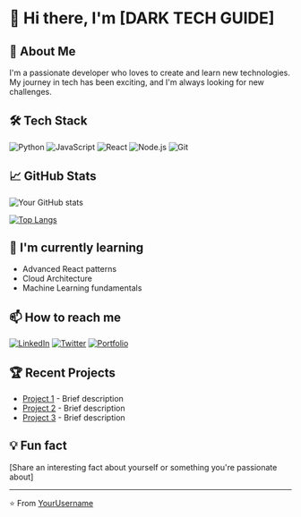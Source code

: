 # 👋 Hi there, I'm [DARK TECH GUIDE]

## 🚀 About Me
I'm a passionate developer who loves to create and learn new technologies. My journey in tech has been exciting, and I'm always looking for new challenges.

## 🛠️ Tech Stack
![Python](https://img.shields.io/badge/-Python-3776AB?style=flat-square&logo=Python&logoColor=white)
![JavaScript](https://img.shields.io/badge/-JavaScript-F7DF1E?style=flat-square&logo=javascript&logoColor=black)
![React](https://img.shields.io/badge/-React-61DAFB?style=flat-square&logo=react&logoColor=black)
![Node.js](https://img.shields.io/badge/-Node.js-339933?style=flat-square&logo=node.js&logoColor=white)
![Git](https://img.shields.io/badge/-Git-F05032?style=flat-square&logo=git&logoColor=white)

## 📈 GitHub Stats
![Your GitHub stats](https://github-readme-stats.vercel.app/api?username=YourGitHubUsername&show_icons=true&theme=radical)

[![Top Langs](https://github-readme-stats.vercel.app/api/top-languages/?username=YourGitHubUsername&layout=compact&theme=radical)](https://github.com/YourGitHubUsername)

## 🌱 I'm currently learning
- Advanced React patterns
- Cloud Architecture
- Machine Learning fundamentals

## 📫 How to reach me
[![LinkedIn](https://img.shields.io/badge/-LinkedIn-0077B5?style=flat-square&logo=LinkedIn&logoColor=white)](https://linkedin.com/in/YourUsername)
[![Twitter](https://img.shields.io/badge/-Twitter-1DA1F2?style=flat-square&logo=Twitter&logoColor=white)](https://twitter.com/YourUsername)
[![Portfolio](https://img.shields.io/badge/-Portfolio-000000?style=flat-square&logo=About.me&logoColor=white)](https://your-portfolio.com)

## 🏆 Recent Projects
- [Project 1](https://github.com/YourUsername/project1) - Brief description
- [Project 2](https://github.com/YourUsername/project2) - Brief description
- [Project 3](https://github.com/YourUsername/project3) - Brief description

## 💡 Fun fact
[Share an interesting fact about yourself or something you're passionate about]

---
⭐️ From [YourUsername](https://github.com/YourUsername)
